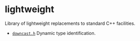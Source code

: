# lightweight
Library of lightweight replacements to standard C++ facilities.

* [`downcast.h`](docs/downcast.md) Dynamic type identification.
